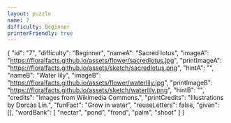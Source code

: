 ```yaml
---
layout: puzzle
name: 7
difficulty: Beginner
printerFriendly: true
---
```

{
    "id": "7",
    "difficulty": "Beginner",
    "nameA": "Sacred lotus",
    "imageA": "https://floralfacts.github.io/assets/flower/sacredlotus.jpg",
    "printImageA": "https://floralfacts.github.io/assets/sketch/sacredlotus.png",
    "hintA": "",
    "nameB": "Water lily",
    "imageB": "https://floralfacts.github.io/assets/flower/waterlily.jpg",
    "printImageB": "https://floralfacts.github.io/assets/sketch/waterlily.png",
    "hintB": "",
    "credits": "Images from Wikimedia Commons.",
    "printCredits": "Illustrations by Dorcas Lin.",
    "funFact": "Grow in water",
    "reuseLetters": false,
    "given": [],
    "wordBank": [
        "nectar",
        "pond",
        "frond",
        "palm",
        "shoot"
    ]
}
